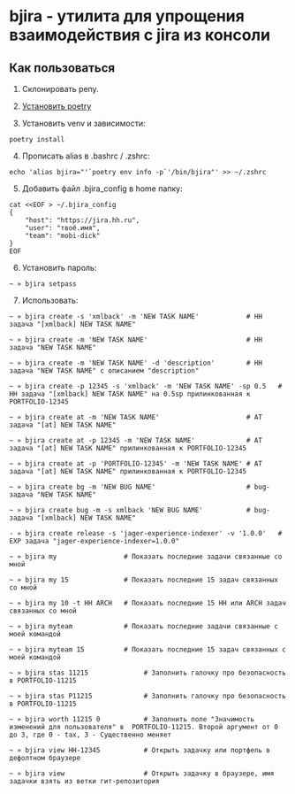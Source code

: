
# bjira - утилита для упрощения взаимодействия с jira из консоли

## Как пользоваться

1. Склонировать репу.

2. [Установить poetry](https://python-poetry.org/docs/)

3. Установить venv и зависимости:

```shell script
poetry install
```

4. Прописать alias в .bashrc / .zshrc:

```shell script
echo 'alias bjira="'`poetry env info -p`'/bin/bjira"' >> ~/.zshrc
```

5. Добавить файл .bjira_config в home папку:

```shell script
cat <<EOF > ~/.bjira_config
{
    "host": "https://jira.hh.ru",
    "user": "твоё.имя",
    "team": "mobi-dick"
}
EOF
```

6. Установить пароль:

```shell script
~ » bjira setpass
```

7. Использовать:

```shell script
~ » bjira create -s 'xmlback' -m 'NEW TASK NAME'            # HH задача "[xmlback] NEW TASK NAME"

~ » bjira create -m 'NEW TASK NAME'                         # HH задача "NEW TASK NAME"

~ » bjira create -m 'NEW TASK NAME' -d 'description'        # HH задача "NEW TASK NAME" с описанием "description"

~ » bjira create -p 12345 -s 'xmlback' -m 'NEW TASK NAME' -sp 0.5   # HH задача "[xmlback] NEW TASK NAME" на 0.5sp прилинкованная к PORTFOLIO-12345

~ » bjira create at -m 'NEW TASK NAME'                      # AT задача "[at] NEW TASK NAME"

~ » bjira create at -p 12345 -m 'NEW TASK NAME'             # AT задача "[at] NEW TASK NAME" прилинкованная к PORTFOLIO-12345

~ » bjira create at -p 'PORTFOLIO-12345' -m 'NEW TASK NAME' # AT задача "[at] NEW TASK NAME" прилинкованная к PORTFOLIO-12345

~ » bjira create bg -m 'NEW BUG NAME'                       # bug-задача "NEW TASK NAME"

~ » bjira create bug -m -s xmlback 'NEW BUG NAME'           # bug-задача "[xmlback] NEW TASK NAME"

- » bjira create release -s 'jager-experience-indexer' -v '1.0.0'   # EXP задача "jager-experience-indexer=1.0.0"

~ » bjira my                 # Показать последние задачи связанные со мной

~ » bjira my 15              # Показать последние 15 задач связанных со мной

~ » bjira my 10 -t HH ARCH   # Показать последние 15 HH или ARCH задач связанных со мной

~ » bjira myteam             # Показать последние задачи связанные с моей командой

~ » bjira myteam 15          # Показать последние 15 задач связанных с моей командой

~ » bjira stas 11215              # Заполнить галочку про безопасность в PORTFOLIO-11215

~ » bjira stas P11215             # Заполнить галочку про безопасность в PORTFOLIO-11215

~ » bjira worth 11215 0           # Заполнить поле "Значимость изменений для пользователя" в  PORTFOLIO-11215. Второй аргумент от 0 до 3, где 0 - tax, 3 - Существенно меняет

~ » bjira view HH-12345           # Открыть задачку или портфель в дефолтном браузере

~ » bjira view                    # Открыть задачку в браузере, имя задачки взять из ветки гит-репозитория
```
